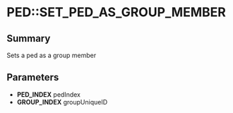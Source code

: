 # PED::SET_PED_AS_GROUP_MEMBER

## Summary
Sets a ped as a group member

## Parameters
* **PED_INDEX** pedIndex
* **GROUP_INDEX** groupUniqueID